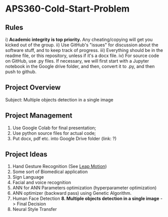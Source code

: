 # APS360-Cold-Start-Problem

## Rules
i) **Academic integrity is top priority.** Any cheating/copying will get you kicked out of the group.
ii) Use GitHub's "issues" for discussion about the software stuff, and to keep track of progress.
iii) Everything should be in the readme file, or this repository, unless if it's a docx file.
iv) For source code on GitHub, use .py files. If necessary, we will first start with a Jupyter notebook in the Google drive folder, and then, convert it to .py, and then push to github.  

## Project Overview

Subject: Multiple objects detection in a single image

## Project Management

1. Use Google Colab for final presentation;
2. Use python source files for actual code;
3. Put docx, pdf etc. into Google Drive folder (link: ?)

## Project Ideas

1. Hand Gesture Recognition (See [Leap Motion](https://www.ultraleap.com/))
2. Some sort of Biomedical application
3. Sign Language
4. Facial and voice recognition
5. ANN for ANN Parameters optimization (hyperparameter optimization)
6. ANN optimizer (backward pass) using Genetic Algorithm.
7. Human Face Detection
**8. Multiple objects detection in a single image** -> Final Decision
9. Neural Style Transfer
